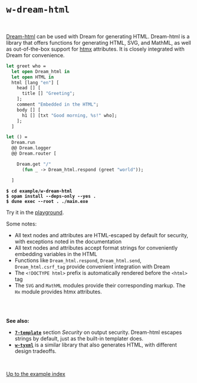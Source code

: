# `w-dream-html`

<br>

[Dream-html](https://github.com/yawaramin/dream-html) can be used with Dream for
generating HTML. Dream-html is a library that offers functions for generating
HTML, SVG, and MathML, as well as out-of-the-box support for
[htmx](https://htmx.org/) attributes. It is closely integrated with Dream for
convenience.

```ocaml
let greet who =
  let open Dream_html in
  let open HTML in
  html [lang "en"] [
    head [] [
      title [] "Greeting";
    ];
    comment "Embedded in the HTML";
    body [] [
      h1 [] [txt "Good morning, %s!" who];
    ];
  ]

let () =
  Dream.run
  @@ Dream.logger
  @@ Dream.router [

    Dream.get "/"
      (fun _ -> Dream_html.respond (greet "world"));

  ]
```

<pre><code><b>$ cd example/w-dream-html</b>
<b>$ opam install --deps-only --yes .</b>
<b>$ dune exec --root . ./main.exe</b></code></pre>

Try it in the [playground](https://dream.as/w-dream-html).

Some notes:

- All text nodes and attributes are HTML-escaped by default for security, with
  exceptions noted in the documentation
- All text nodes and attributes accept format strings for conveniently embedding
  variables in the HTML
- Functions like `Dream_html.respond`, `Dream_html.send`, `Dream_html.csrf_tag`
  provide convenient integration with Dream
- The `<!DOCTYPE html>` prefix is automatically rendered before the `<html>` tag
- The `SVG` and `MathML` modules provide their corresponding markup. The `Hx`
  module provides htmx attributes.

<br>
<br>

**See also:**

- [**`7-template`**](../7-template#security) section *Security* on output
  security. Dream-html escapes strings by default, just as the built-in templater
  does.
- [**`w-tyxml`**](../w-tyxml#files) is a similar library that also generates
  HTML, with different design tradeoffs.

<br>

[Up to the example index](../#examples)

